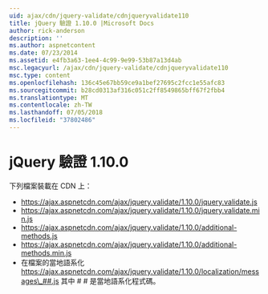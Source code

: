 ```yaml
---
uid: ajax/cdn/jquery-validate/cdnjqueryvalidate110
title: jQuery 驗證 1.10.0 |Microsoft Docs
author: rick-anderson
description: ''
ms.author: aspnetcontent
ms.date: 07/23/2014
ms.assetid: e4fb3a63-1ee4-4c99-9e99-53b87a13d4ab
msc.legacyurl: /ajax/cdn/jquery-validate/cdnjqueryvalidate110
msc.type: content
ms.openlocfilehash: 136c45e67bb59ce9a1bef27695c2fcc1e55afc83
ms.sourcegitcommit: b28cd0313af316c051c2ff8549865bff67f2fbb4
ms.translationtype: MT
ms.contentlocale: zh-TW
ms.lasthandoff: 07/05/2018
ms.locfileid: "37802486"
---
```

<a name="jquery-validation-1100"></a>jQuery 驗證 1.10.0
====================
下列檔案裝載在 CDN 上：

- https://ajax.aspnetcdn.com/ajax/jquery.validate/1.10.0/jquery.validate.js
- https://ajax.aspnetcdn.com/ajax/jquery.validate/1.10.0/jquery.validate.min.js
- https://ajax.aspnetcdn.com/ajax/jquery.validate/1.10.0/additional-methods.js
- https://ajax.aspnetcdn.com/ajax/jquery.validate/1.10.0/additional-methods.min.js
- 在檔案的當地語系化 https://ajax.aspnetcdn.com/ajax/jquery.validate/1.10.0/localization/messages\_##.js 其中 # # 是當地語系化程式碼。
